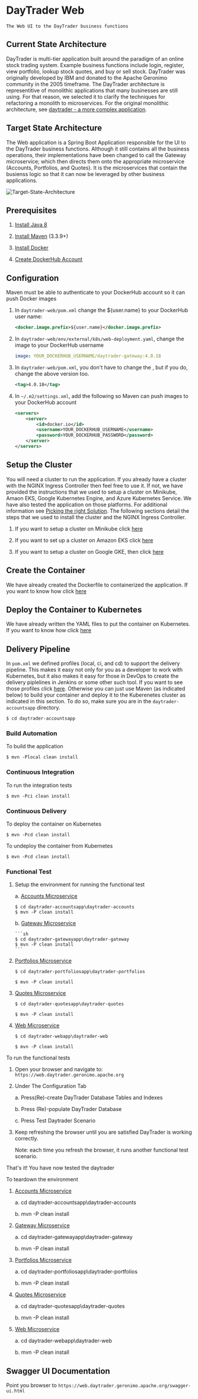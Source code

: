 

# DayTrader Web

    The Web UI to the DayTrader business functions

## Current State Architecture
DayTrader is multi-tier application built around the paradigm of an online stock trading system. Example business functions include
login, register, view portfolio, lookup stock quotes, and buy or sell stock. DayTrader was originally developed by IBM and donated 
to the Apache Geronimo community in the 2005 timeframe. The DayTrader architecture is representitive of monolithic applications that 
many businesses are still using. For that reason, we selected it to clarify the techniques for refactoring a monolith to microservices. 
For the original monolithic architecture, see [daytrader - a more complex application](http://geronimo.apache.org/GMOxDOC30/daytrader-a-more-complex-application.html). 

## Target State Architecture

The Web application is a Spring Boot Application responsible for the UI to the DayTrader business functions. Although it still contains 
all the business operations, their implementations have been changed to call the Gateway microservice; which then directs them onto the 
appropriate microservice (Accounts, Portfolios, and Quotes). It is the microservices that contain the busienss logic so that it can now
be leveraged by other business applications.

![Target-State-Architecture](images/Target-State-Architecture.JPG)

## Prerequisites

1.  [Install Java 8](http://www.oracle.com/technetwork/java/javase/downloads/index.html)

2.  [Install Maven](https://maven.apache.org/download.cgi) (3.3.9+)

3.  [Install Docker](https://www.docker.com/get-docker)
    
4.  [Create DockerHub Account](https://hub.docker.com/)

## Configuration

Maven must be able to authenticate to your DockerHub account so it can push Docker images

1.  In `daytrader-web/pom.xml` change the ${user.name} to your DockerHub user name:

    ```xml
    <docker.image.prefix>${user.name}</docker.image.prefix>
    ``` 

2.  In `daytrader-web/env/external/k8s/web-deployment.yaml`, change the image to your DockerHub username

    ```yaml
    image: YOUR_DOCKERHUB_USERNAME/daytrader-gateway:4.0.18
    ```

3.  In `daytrader-web/pom.xml`, you don't have to change the <tag>, but if you do, change the above version too.
        
    ```xml
    <tag>4.0.18</tag>
    ```

4.  In `~/.m2/settings.xml`, add the following so Maven can push images to your DockerHub account

    ```xml
    <servers>
        <server>
            <id>docker.io</id>
            <username>YOUR_DOCKERHUB_USERNAME</username>
            <password>YOUR_DOCKERHUB_PASSWORD</password>
        </server>
    </servers> 
    ```

## Setup the Cluster

You will need a cluster to run the application. If you already have a cluster with the NGINX Ingress Controller then feel free to use it. If not, we have provided the instructions that we used to setup a cluster on Minikube, Amaon EKS, Google Kubernetes Engine, and Azure Kubernetes Service. We have also tested the application on those platforms. For additional information see [Picking the right Solution](https://kubernetes.io/docs/setup/pick-right-solution/). The following sections detail the steps that we used to install the cluster and the NGINX Ingress Controller. 

1.  If you want to setup a cluster on Minikube click [here](docs/MINIKUBE.MD)

2.  If you want to set up a cluster on Amazon EKS click [here](docs/EKS.MD)

3.  If you want to setup a cluster on Google GKE, then click [here](docs/GKE.MD)

## Create the Container

We have already created the Dockerfile to containerized the application. If you want to know how click [here](docs/CONTAINERS.MD)

## Deploy the Container to Kubernetes

We have already written the YAML files to put the container on Kubernetes. If you want to know how click [here](docs/KUBERNETES.MD)

## Delivery Pipeline

In `pom.xml` we defined profiles (local, ci, and cd) to support the delivery pipeline. This makes it easy not only for you as a developer to work with Kubernetes, but it also makes it easy for those in DevOps to create the delivery piplelines in Jenkins or some other such tool. If you want to see those profiles click [here](docs/PROFILES.MD). Otherwise you can just use Maven (as indicated below) to build your container and deploy it to the Kuberenetes cluster as indicated in this section. To do so, make sure you are in the `daytrader-accountsapp` directory.

`$ cd daytrader-accountsapp`

### Build Automation

To build the application

`$ mvn -Plocal clean install`

### Continuous Integration

To run the integration tests

`$ mvn -Pci clean install`

### Continuous Delivery

To deploy the container on Kubernetes

`$ mvn -Pcd clean install`

To undeploy the container from Kubernetes

`$ mvn -Pcd clean install`

### Functional Test

1.  Setup the environment for running the functional test

    a.  [Accounts Microservice](https://github.com/jpmorganchase/daytrader-example-accountsrepo/)

        $ cd daytrader-accountsapp\daytrader-accounts
        $ mvn -P clean install

    b.  [Gateway Microservice](https://github.com/jpmorganchase/daytrader-example-gatewayrepo/)

        ```sh
        $ cd daytrader-gatewayapp\daytrader-gateway
        $ mvn -P clean install
        ```

3.  [Portfolios Microservice](https://github.com/jpmorganchase/daytrader-example-portfoliosrepo/)

        $ cd daytrader-portfoliosapp\daytrader-portfolios
        
        $ mvn -P clean install

4.  [Quotes Microservice](https://github.com/jpmorganchase/daytrader-example-quotesrepo/)

        $ cd daytrader-quotesapp\daytrader-quotes
        
        $ mvn -P clean install

5.  [Web Microservice](https://github.com/jpmorganchase/daytrader-example-webrepo/)

        $ cd daytrader-webapp\daytrader-web
        
        $ mvn -P clean install

To run the functional tests
                                
1.  Open your browser and navigate to: `https://web.daytrader.geronimo.apache.org`

2.  Under The Configuration Tab

    a.  Press(Re)-create DayTrader Database Tables and Indexes
    
    b.  Press (Re)-populate DayTrader Database

    c.  Press Test Daytrader Scenario

3.  Keep refreshing the browser until you are satisfied DayTrader is working correctly. 

    Note: each time you refresh the browser, it runs another functional test scenario. 

That's it! You have now tested the daytrader
 
To teardown the environment
       
1.  [Accounts Microservice](https://github.com/jpmorganchase/daytrader-example-accountsrepo/)

    a.	cd daytrader-accountsapp\daytrader-accounts

    b.	mvn -P clean install

2.  [Gateway Microservice](https://github.com/jpmorganchase/daytrader-example-gatewayrepo/)

    a.	cd daytrader-gatewayapp\daytrader-gateway

    b.	mvn -P clean install

3.  [Portfolios Microservice](https://github.com/jpmorganchase/daytrader-example-portfoliosrepo/)

    a.  cd daytrader-portfoliosapp\daytrader-portfolios
        
    b.	mvn -P clean install

4.  [Quotes Microservice](https://github.com/jpmorganchase/daytrader-example-quotesrepo/)

    a.  cd daytrader-quotesapp\daytrader-quotes
        
    b.	mvn -P clean install

5.  [Web Microservice](https://github.com/jpmorganchase/daytrader-example-webrepo/)

    a.  cd daytrader-webapp\daytrader-web
        
    b.	mvn -P clean install
    
                            
## Swagger UI Documentation

Point you browser to `https://web.daytrader.geronimo.apache.org/swagger-ui.html`
    





